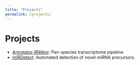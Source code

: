 ```yaml
---
title: "Projects"
permalink: /projects/
---
```


# Projects

- [Annotator-RNAtor](https://github.com/BactSymEvol/Annotator-RNAtor): Pan-species transcriptome pipeline.
- [miRDetect](https://github.com/Garima268/miRDetect): Automated detection of novel miRNA precursors.
